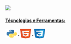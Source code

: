 <!-- GITHUB STATS -->
<div>
  <a href="https://github.com/henriquesebastiao">
  <img height="175em" src="https://github-readme-stats.vercel.app/api/top-langs/?username=henriquesebastiao&layout=compact&langs_count=8&theme=github_dark&locale=pt-BR"/>
</div>

<!-- Ícones de Tecnologias -->
<div style="display: inline_block">
  <h4>Técnologias e Ferramentas:</h4>
  <img align="center" alt="Python" height="30" width="40" src="img/python.svg">
  <img align="center" alt="HTML" height="30" width="40" src="img/html.svg">
  <img align="center" alt="CSS" height="30" width="40" src="img/css.svg">
</div>
